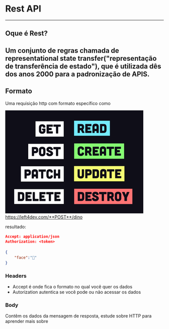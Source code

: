 # Rest API
---
## Oque é Rest?
Um conjunto de regras chamada de representational state transfer("representação
de transferência de estado"), que é utilizada dês dos anos 2000 para a padronização
de APIS.
---
## Formato
Uma requisição http com formato específico como

![](../images/crud.png)
https://left4dev.com/**POST**/dino

resultado: 
```JSON
Accept: application/json
Authorization: <token>

{
    "face":"🦖"
}
```
### Headers
- Accept é onde fica o formato no qual você quer os dados
- Autorization autentica se você pode ou não acessar os dados
### Body
Contêm os dados da mensagem de resposta, estude sobre HTTP para aprender mais sobre
